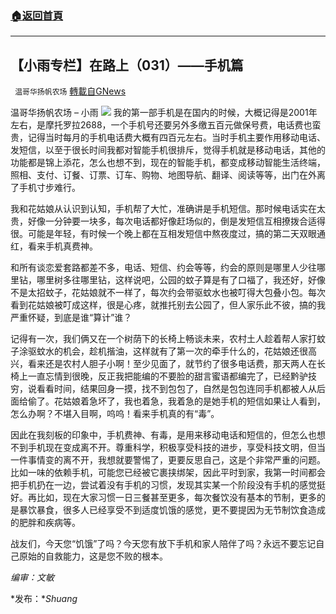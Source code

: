 ###  [:house:返回首頁](https://github.com/ourhimalayas/txt)
---


## 【小雨专栏】在路上（031）——手机篇
` 温哥华扬帆农场` [轉載自GNews](https://gnews.org/zh-hans/1563259/)

温哥华扬帆农场 – 小雨
![](https://assets.gnews.org/wp-content/uploads/2021/06/专栏图.jpg)
我的第一部手机是在国内的时候，大概记得是2001年左右，是摩托罗拉2688，一个手机号还要另外多缴五百元做保号费，电话费也蛮贵，记得当时每月的手机电话费大概有四百元左右。当时手机主要作用移动电话、发短信，以至于很长时间我都对智能手机很排斥，觉得手机就是移动电话，其他的功能都是锦上添花，怎么也想不到，现在的智能手机，都变成移动智能生活终端，照相、支付、订餐、订票、订车、购物、地图导航、翻译、阅读等等，出门在外离了手机寸步难行。

我和花姑娘从认识到认知，手机帮了大忙，准确讲是手机短信。那时候电话实在太贵，好像一分钟要一块多，每次电话都好像赶场似的，倒是发短信互相撩拨合适得很。可能是年轻，有时候一个晚上都在互相发短信中熬夜度过，搞的第二天双眼通红，看来手机真费神。

和所有谈恋爱套路都差不多，电话、短信、约会等等，约会的原则是哪里人少往哪里钻，哪里树多往哪里钻，这样说吧，公园的蚊子算是有了口福了，我还好，好像不是太招蚊子，花姑娘就不一样了，每次约会带驱蚊水也被叮得大包叠小包。每次看到花姑娘被叮成这样，很是心疼，就推托别去公园了，但人家乐此不彼，搞的我严重怀疑，到底是谁“算计”谁？

记得有一次，我们俩又在一个树荫下的长椅上畅谈未来，农村土人趁着帮人家打蚊子涂驱蚊水的机会，趁机揩油，这样就有了第一次的牵手什么的，花姑娘还很高兴，看来还是农村人胆子小啊！至少见面了，就节约了很多电话费，那天两人在长椅上一直忘情到很晚，反正我把能编的不要脸的甜言蜜语都编完了，已经黔驴技穷，说看看时间，结果回身一摸，找不到包包了，自然是包包连同手机都被人从后面给偷了。花姑娘着急坏了，我也着急，我着急的是她手机的短信如果让人看到，怎么办啊？不堪入目啊，呜呜！看来手机真的有“毒”。

因此在我刻板的印象中，手机费神、有毒，是用来移动电话和短信的，但怎么也想不到手机现在变成离不开。尊重科学，积极享受科技的进步，享受科技文明，但当一件事情变的离不开，我想就要警惕了，更要反思自己，这是个非常严重的问题。比如一味的依赖手机，可能您已经被它裹挟绑架，因此平时到家，我第一时间都会把手机扔在一边，尝试着没有手机的习惯，发现其实某一个阶段没有手机的感觉挺好。再比如，现在大家习惯一日三餐甚至更多，每次餐饮没有基本的节制，更多的是暴饮暴食，很多人已经享受不到适度饥饿的感觉，更不要提因为无节制饮食造成的肥胖和疾病等。

战友们，今天您“饥饿”了吗？今天您有放下手机和家人陪伴了吗？永远不要忘记自己原始的自救能力，这是您不败的根本。

*编审：文敏*

*发布：**Shuang*
